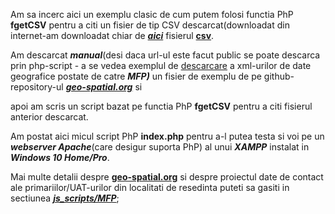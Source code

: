 Am sa incerc aici  un exemplu clasic de cum putem folosi functia PhP **fgetCSV** pentru a citi un fisier de tip CSV descarcat(downloadat din internet-am downloadat chiar de [***aici***](https://stefanache.github.io/MFP-ANAF-RO/php_scripts/fGetCSV/) fisierul [**csv**](https://stefanache.github.io/MFP-ANAF-RO/php_scripts/fGetCSV//date_de_contact_localitati.csv).

Am descarcat ***manual***(desi daca url-ul este facut public se poate descarca prin php-script - a se vedea exemplul de [descarcare](https://github.com/stefanache/MFP-ANAF-RO/blob/main/php_scripts/mfp/download.php) a xml-urilor de date geografice postate de catre ***MFP)*** un fisier de exemplu de pe github-repository-ul [***geo-spatial.org***](https://github.com/geospatialorg/date-contact-localitati/blob/main/date_de_contact_localitati.csv) si 

apoi am scris un script bazat pe functia PhP **fgetCSV** pentru a citi fisierul anterior descarcat.

Am postat aici micul script PhP **index.php** pentru a-l putea testa si voi pe un ***webserver Apache***(care desigur suporta PhP) al unui ***XAMPP*** instalat in ***Windows 10 Home/Pro***.

Mai multe detalii despre [**geo-spatial.org**](https://github.com/geospatialorg) si despre proiectul date de contact ale primariilor/UAT-urilor din localitati de resedinta puteti sa gasiti in sectiunea [***js_scripts/MFP***](https://github.com/stefanache/MFP-ANAF-RO/tree/main/js_scripts/mfp);
